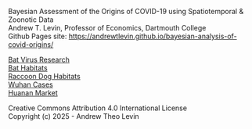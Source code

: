 Bayesian Assessment of the Origins of COVID-19 using Spatiotemporal & Zoonotic Data  
Andrew T. Levin, Professor of Economics, Dartmouth College  
Github Pages site: https://andrewtlevin.github.io/bayesian-analysis-of-covid-origins/

[Bat Virus Research](Bat_Virus_Research/)  
[Bat Habitats](Bat_Habitats/)   
[Raccoon Dog Habitats](Raccoon_Dogs/)  
[Wuhan Cases](Wuhan_Analysis/)  
[Huanan Market](Huanan_Analysis/)  
  
Creative Commons Attribution 4.0 International License  
Copyright (c) 2025 - Andrew Theo Levin 

